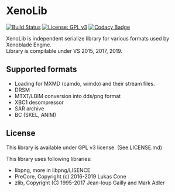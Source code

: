 # XenoLib
[![Build Status](https://travis-ci.org/PredatorCZ/XenoLib.svg?branch=master)](https://travis-ci.org/PredatorCZ/XenoLib)
[![License: GPL v3](https://img.shields.io/badge/License-GPLv3-blue.svg)](https://www.gnu.org/licenses/gpl-3.0)
[![Codacy Badge](https://api.codacy.com/project/badge/Grade/ca0b675a83e4448cb90ddb858607b9f5)](https://app.codacy.com/app/PredatorCZ/XenoLib?utm_source=github.com&utm_medium=referral&utm_content=PredatorCZ/XenoLib&utm_campaign=Badge_Grade_Dashboard)

XenoLib is independent serialize library for various formats used by Xenoblade Engine.\
Library is compilable under VS 2015, 2017, 2019.

## Supported formats
* Loading for MXMD (camdo, wimdo) and their stream files.
* DRSM
* MTXT/LBIM conversion into dds/png format
* XBC1 desompressor
* SAR archive
* BC (SKEL, ANIM)

## License
This library is available under GPL v3 license. (See LICENSE.md)

This library uses following libraries:

* libpng, more in libpng/LISENCE
* PreCore, Copyright (c) 2016-2019 Lukas Cone
* zlib, Copyright (C) 1995-2017 Jean-loup Gailly and Mark Adler
